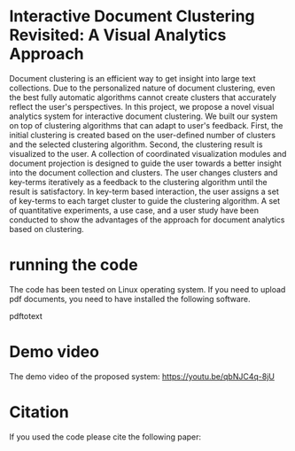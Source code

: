 # Interactive Document Clustering Revisited: A Visual Analytics Approach
Document clustering is an efficient way to get insight into large text collections. Due to the personalized nature of document clustering, even the best fully automatic algorithms cannot create clusters that accurately reflect the user's perspectives. In this project, we propose a novel visual analytics system for interactive document clustering. We built our system on top of clustering algorithms that can adapt to user's feedback. First, the initial clustering is created based on the user-defined number of clusters and the selected clustering algorithm. Second, the clustering result is visualized to the user. A collection of coordinated visualization modules and document projection is designed to guide the user towards a better insight into the document collection and clusters. The user changes clusters and key-terms iteratively as a feedback to the clustering algorithm until the result is satisfactory. In key-term based interaction, the user assigns a set of key-terms to each target cluster to guide the clustering algorithm. A set of quantitative experiments, a use case, and a user study have been conducted to show the advantages of the approach for document analytics based on clustering. 

# running the code
The code has been tested on Linux operating system. If you need to upload pdf documents, you need to have installed the following software.

pdftotext

# Demo video
The demo video of the proposed system:
https://youtu.be/qbNJC4q-8jU

# Citation 
If you used the code please cite the following paper:

